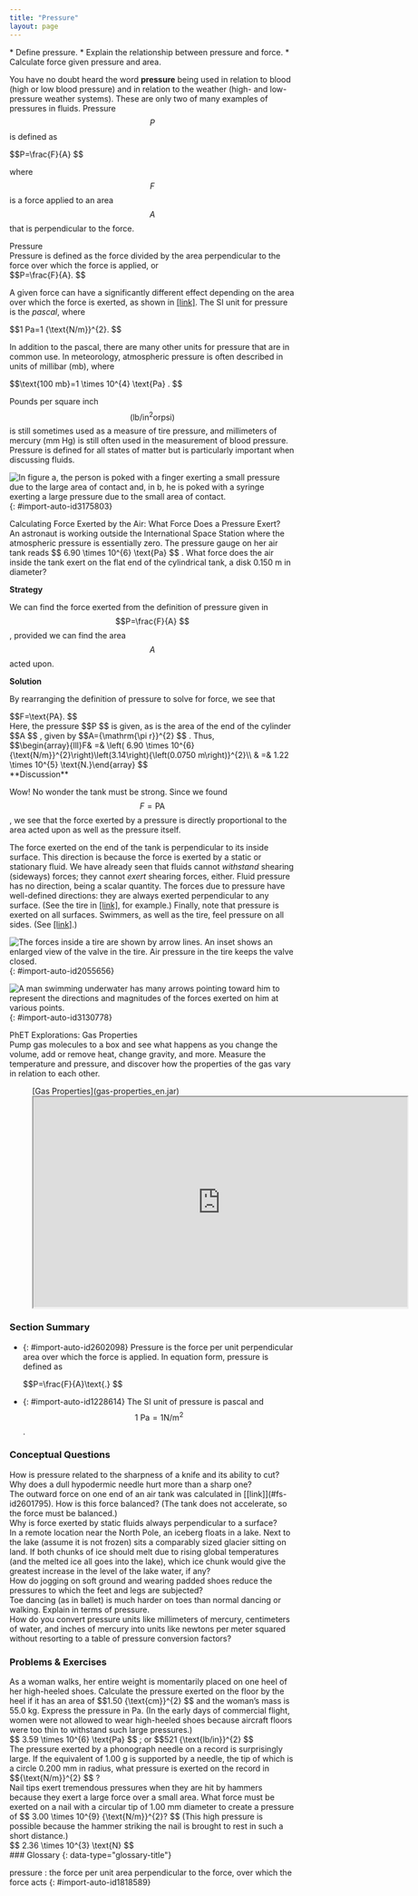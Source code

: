 ```yaml
---
title: "Pressure"
layout: page
---
```



<div data-type="abstract" markdown="1">
* Define pressure.
* Explain the relationship between pressure and force.
* Calculate force given pressure and area.

</div>

You have no doubt heard the word **pressure** being used in relation to blood (high or low blood pressure) and in relation to the weather (high- and low-pressure weather systems). These are only two of many examples of pressures in fluids. Pressure  $$P $$
 is defined as

<div data-type="equation" id="eip-943">
 $$P=\frac{F}{A} $$
</div>

where  $$F $$
 is a force applied to an area  $$A $$
 that is perpendicular to the force.

<div data-type="note" data-has-label="true" data-label="" markdown="1">
<div data-type="title">
Pressure
</div>
Pressure is defined as the force divided by the area perpendicular to the force over which the force is applied, or

<div data-type="equation" id="eip-795">
 $$P=\frac{F}{A}. $$
</div>
</div>

A given force can have a significantly different effect depending on the area over which the force is exerted, as shown in [\[link\]](#import-auto-id3175803). The SI unit for pressure is the *pascal*, where

<div data-type="equation" id="eip-id1787110">
 $$1 Pa=1 {\text{N/m}}^{2}. $$
</div>

In addition to the pascal, there are many other units for pressure that are in common use. In meteorology, atmospheric pressure is often described in units of millibar (mb), where

<div data-type="equation" id="eip-847">
 $$\text{100 mb}=1 \times 10^{4}  \text{Pa} . $$
</div>

Pounds per square inch  $$\left({\text{lb/in}}^{2} \text{or} \text{psi}\right) $$
 is still sometimes used as a measure of tire pressure, and millimeters of mercury (mm Hg) is still often used in the measurement of blood pressure. Pressure is defined for all states of matter but is particularly important when discussing fluids.

![In figure a, the person is poked with a finger exerting a small pressure due to the large area of contact and, in b, he is poked with a syringe exerting a large pressure due to the small area of contact.](../resources/Figure_12_03_01a.jpg "(a) While the person being poked with the finger might be irritated, the force has little lasting effect. (b) In contrast, the same force applied to an area the size of the sharp end of a needle is great enough to break the skin."){: #import-auto-id3175803}

<div data-type="example" markdown="1">
<div data-type="title">
Calculating Force Exerted by the Air: What Force Does a Pressure Exert?
</div>
An astronaut is working outside the International Space Station where the atmospheric pressure is essentially zero. The pressure gauge on her air tank reads  $$ 6.90 \times 10^{6}  \text{Pa} $$
. What force does the air inside the tank exert on the flat end of the cylindrical tank, a disk 0.150 m in diameter?

**Strategy**

We can find the force exerted from the definition of pressure given in  $$P=\frac{F}{A} $$
, provided we can find the area  $$A $$
 acted upon.

**Solution**

By rearranging the definition of pressure to solve for force, we see that

<div data-type="equation" id="eip-914">
 $$F=\text{PA}. $$
</div>
Here, the pressure  $$P $$
 is given, as is the area of the end of the cylinder  $$A $$
, given by  $$A={\mathrm{\pi r}}^{2} $$
. Thus,

<div data-type="equation" id="eip-775">
 $$\begin{array}{lll}F& =& \left( 6.90 \times 10^{6}  {\text{N/m}}^{2}\right)\left(3.14\right){\left(0.0750 m\right)}^{2}\\ & =&  1.22 \times 10^{5}  \text{N.}\end{array} $$
</div>
**Discussion**

Wow! No wonder the tank must be strong. Since we found  $$F=\text{PA} $$
, we see that the force exerted by a pressure is directly proportional to the area acted upon as well as the pressure itself.

</div>

The force exerted on the end of the tank is perpendicular to its inside surface. This direction is because the force is exerted by a static or stationary fluid. We have already seen that fluids cannot *withstand* shearing (sideways) forces; they cannot *exert* shearing forces, either. Fluid pressure has no direction, being a scalar quantity. The forces due to pressure have well-defined directions: they are always exerted perpendicular to any surface. (See the tire in [\[link\]](#import-auto-id2055656), for example.) Finally, note that pressure is exerted on all surfaces. Swimmers, as well as the tire, feel pressure on all sides. (See [\[link\]](#import-auto-id3130778).)

 ![The forces inside a tire are shown by arrow lines. An inset shows an enlarged view of the valve in the tire. Air pressure in the tire keeps the valve closed.](../resources/Figure_12_03_02a.jpg "Pressure inside this tire exerts forces perpendicular to all surfaces it contacts. The arrows give representative directions and magnitudes of the forces exerted at various points. Note that static fluids do not exert shearing forces."){: #import-auto-id2055656}

![A man swimming underwater has many arrows pointing toward him to represent the directions and magnitudes of the forces exerted on him at various points.](../resources/Figure_12_03_03a.jpg "Pressure is exerted on all sides of this swimmer, since the water would flow into the space he occupies if he were not there. The arrows represent the directions and magnitudes of the forces exerted at various points on the swimmer. Note that the forces are larger underneath, due to greater depth, giving a net upward or buoyant force that is balanced by the weight of the swimmer."){: #import-auto-id3130778}

<div data-type="note" data-has-label="true" id="eip-790" data-label="" markdown="1">
<div data-type="title">
PhET Explorations: Gas Properties
</div>
Pump gas molecules to a box and see what happens as you change the volume, add or remove heat, change gravity, and more. Measure the temperature and pressure, and discover how the properties of the gas vary in relation to each other.

<figure markdown="1" id="eip-id3028052">
<figcaption>
[Gas Properties](gas-properties_en.jar)
</figcaption>
<iframe width="660" height="371.4" src="https://phet.colorado.edu/sims/html/gas-properties/latest/gas-properties_en.html"></iframe>
</figure>
</div>

### Section Summary

* {: #import-auto-id2602098} Pressure is the force per unit perpendicular area over which the force is applied. In equation form, pressure is defined as
  <div data-type="equation" id="eip-18">
   $$P=\frac{F}{A}\text{.} $$
  </div>

* {: #import-auto-id1228614} The SI unit of pressure is pascal and
   $$\text{1 Pa}=1 {\text{N/m}}^{2} $$
    .

### Conceptual Questions

<div data-type="exercise" data-element-type="conceptual-questions">
<div data-type="problem" markdown="1">
How is pressure related to the sharpness of a knife and its ability to cut?

</div>
</div>

<div data-type="exercise" data-element-type="conceptual-questions">
<div data-type="problem" markdown="1">
Why does a dull hypodermic needle hurt more than a sharp one?

</div>
</div>

<div data-type="exercise" data-element-type="conceptual-questions">
<div data-type="problem" markdown="1">
The outward force on one end of an air tank was calculated in [[link]](#fs-id2601795). How is this force balanced? (The tank does not accelerate, so the force must be balanced.)

</div>
</div>

<div data-type="exercise" data-element-type="conceptual-questions">
<div data-type="problem" markdown="1">
Why is force exerted by static fluids always perpendicular to a surface?

</div>
</div>

<div data-type="exercise" data-element-type="conceptual-questions">
<div data-type="problem" markdown="1">
In a remote location near the North Pole, an iceberg floats in a lake. Next to the lake (assume it is not frozen) sits a comparably sized glacier sitting on land. If both chunks of ice should melt due to rising global temperatures (and the melted ice all goes into the lake), which ice chunk would give the greatest increase in the level of the lake water, if any?

</div>
</div>

<div data-type="exercise" data-element-type="conceptual-questions">
<div data-type="problem" markdown="1">
How do jogging on soft ground and wearing padded shoes reduce the pressures to which the feet and legs are subjected?

</div>
</div>

<div data-type="exercise" data-element-type="conceptual-questions">
<div data-type="problem" markdown="1">
Toe dancing (as in ballet) is much harder on toes than normal dancing or walking. Explain in terms of pressure.

</div>
</div>

<div data-type="exercise" data-element-type="conceptual-questions">
<div data-type="problem" markdown="1">
How do you convert pressure units like millimeters of mercury, centimeters of water, and inches of mercury into units like newtons per meter squared without resorting to a table of pressure conversion factors?

</div>
</div>

### Problems &amp; Exercises

<div data-type="exercise" data-element-type="problems-exercises">
<div data-type="problem" markdown="1">
As a woman walks, her entire weight is momentarily placed on one heel of her high-heeled shoes. Calculate the pressure exerted on the floor by the heel if it has an area of  $$1.50 {\text{cm}}^{2} $$
 and the woman’s mass is 55.0 kg. Express the pressure in Pa. (In the early days of commercial flight, women were not allowed to wear high-heeled shoes because aircraft floors were too thin to withstand such large pressures.)

</div>
<div data-type="solution" data-element-type="problems-exercises" markdown="1">
 $$ 3.59 \times 10^{6}  \text{Pa} $$
; or  $$521 {\text{lb/in}}^{2} $$
</div>
</div>

<div data-type="exercise" data-element-type="problems-exercises">
<div data-type="problem" markdown="1">
The pressure exerted by a phonograph needle on a record is surprisingly large. If the equivalent of 1.00 g is supported by a needle, the tip of which is a circle 0.200 mm in radius, what pressure is exerted on the record in  $${\text{N/m}}^{2} $$
?

</div>
</div>

<div data-type="exercise" data-element-type="problems-exercises">
<div data-type="problem" markdown="1">
Nail tips exert tremendous pressures when they are hit by hammers because they exert a large force over a small area. What force must be exerted on a nail with a circular tip of 1.00 mm diameter to create a pressure of  $$ 3.00 \times 10^{9}  {\text{N/m}}^{2}? $$
(This high pressure is possible because the hammer striking the nail is brought to rest in such a short distance.)

</div>
<div data-type="solution" data-element-type="problems-exercises" markdown="1">
 $$ 2.36 \times 10^{3}  \text{N} $$
</div>
</div>

<div data-type="glossary" markdown="1">
### Glossary
{: data-type="glossary-title"}

pressure
: the force per unit area perpendicular to the force, over which the force acts
{: #import-auto-id1818589}

</div>
